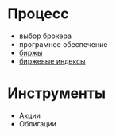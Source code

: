 # Процесс
* выбор брокера
* програмное обеспечение
*  [биржы](stocks.md)
* [биржевые индексы](stock_indexes.md)
# Инструменты
* Акции
* Облигации
